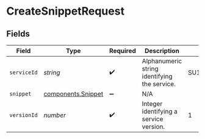 # CreateSnippetRequest


## Fields

| Field                                                | Type                                                 | Required                                             | Description                                          | Example                                              |
| ---------------------------------------------------- | ---------------------------------------------------- | ---------------------------------------------------- | ---------------------------------------------------- | ---------------------------------------------------- |
| `serviceId`                                          | *string*                                             | :heavy_check_mark:                                   | Alphanumeric string identifying the service.         | SU1Z0isxPaozGVKXdv0eY                                |
| `snippet`                                            | [components.Snippet](../../models/shared/snippet.md) | :heavy_minus_sign:                                   | N/A                                                  |                                                      |
| `versionId`                                          | *number*                                             | :heavy_check_mark:                                   | Integer identifying a service version.               | 1                                                    |